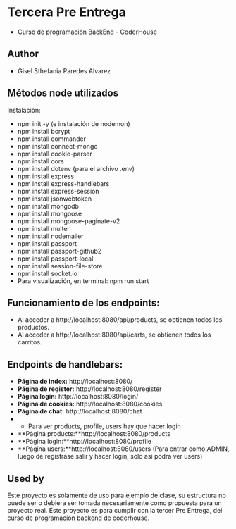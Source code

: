 # Tercera Pre Entrega

- Curso de programación BackEnd - CoderHouse

## Author

- Gisel Sthefania Paredes Alvarez

## Métodos node utilizados 

Instalación:
* npm init -y (e instalación de nodemon)
* npm install bcrypt
* npm install commander
* npm install connect-mongo
* npm install cookie-parser
* npm install cors
* npm install dotenv (para el archivo .env)
* npm install express
* npm install express-handlebars
* npm install express-session
* npm install jsonwebtoken
* npm install mongodb
* npm install mongoose
* npm install mongoose-paginate-v2
* npm install multer
* npm install nodemailer
* npm install passport
* npm install passport-github2
* npm install passport-local
* npm install session-file-store
* npm install socket.io
* Para visualización, en terminal: npm run start

## Funcionamiento de los endpoints:
* Al acceder a http://localhost:8080/api/products, se obtienen todos los productos.
* Al acceder a http://localhost:8080/api/carts, se obtienen todos los carritos.

## Endpoints de handlebars:
- **Página de index:** http://localhost:8080/
- **Página de register:** http://localhost:8080/register
- **Página login:** http://localhost:8080/login/
- **Página de cookies:** http://localhost:8080/cookies
- **Página de chat:** http://localhost:8080/chat
- * Para ver products, profile, users hay que hacer login
- **Página products:**http://localhost:8080/products
- **Página login:**http://localhost:8080/profile
- **Página users:**http://localhost:8080/users
(Para entrar como ADMIN, luego de registrase salir y hacer login, solo asi podra ver users)

## Used by

Este proyecto es solamente de uso para ejemplo de clase, su estructura no puede ser o debiera ser tomada necesariamente como propuesta para un proyecto real.
Este proyecto es para cumplir con la tercer Pre Entrega, del curso de programación backend de coderhouse.